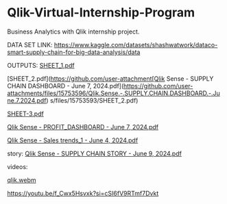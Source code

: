 
# Qlik-Virtual-Internship-Program
Business Analytics with Qlik internship project.

DATA SET LINK:
https://www.kaggle.com/datasets/shashwatwork/dataco-smart-supply-chain-for-big-data-analysis/data

OUTPUTS:
[SHEET_1.pdf](https://github.com/user-attachments/files/15753592/SHEET_1.pdf)

[SHEET_2.pdf](https://github.com/user-attachment[Qlik Sense - SUPPLY CHAIN DASHBOARD - June 7, 2024.pdf](https://github.com/user-attachments/files/15753596/Qlik.Sense.-.SUPPLY.CHAIN.DASHBOARD.-.June.7.2024.pdf)
s/files/15753593/SHEET_2.pdf)

[SHEET-3.pdf](https://github.com/user-attachments/files/15753594/SHEET-3.pdf)

[Qlik Sense - PROFIT_DASHBOARD - June 7, 2024.pdf](https://github.com/user-attachments/files/15753613/Qlik.Sense.-.PROFIT_DASHBOARD.-.June.7.2024.pdf)



[Qlik Sense - Sales trends_1 - June 4, 2024.pdf](https://github.com/user-attachments/files/15753597/Qlik.Sense.-.Sales.trends_1.-.June.4.2024.pdf)


story:
[Qlik Sense - SUPPLY CHAIN STORY - June 9, 2024.pdf](https://github.com/user-attachments/files/15753625/Qlik.Sense.-.SUPPLY.CHAIN.STORY.-.June.9.2024.pdf)

videos:

[qlik.webm](https://github.com/Gosha-Tejasvi/Qlik-Virtual-Internship-Program/assets/114850946/44efb1b0-02d0-4c61-9719-88024227f688)

https://youtu.be/f_Cwx5Hsvxk?si=cSI6fV9RTmf7Dvkt




